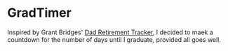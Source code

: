 # GradTimer

Inspired by Grant Bridges' [Dad Retirement Tracker](https://github.com/grantbridges/dad-retirement-tracker), I decided to maek a countdown for the number of days until I graduate, provided all goes well.